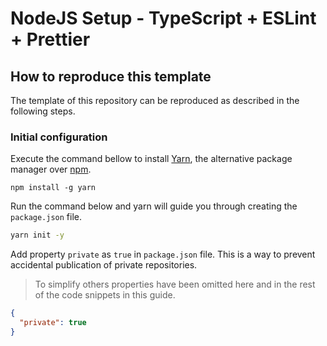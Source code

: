 # NodeJS Setup - TypeScript + ESLint + Prettier

## How to reproduce this template

The template of this repository can be reproduced as described in the following steps.

### Initial configuration

Execute the command bellow to install [Yarn](https://yarnpkg.com/), the alternative package manager over [npm](https://www.npmjs.com/).

```
npm install -g yarn
```

Run the command below and yarn will guide you through creating the `package.json` file.

```bash
yarn init -y
```

Add property `private` as `true` in `package.json` file. This is a way to prevent accidental publication of private repositories.

> To simplify others properties have been omitted here and in the rest of the code snippets in this guide.

```json
{
  "private": true
}
```
